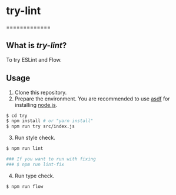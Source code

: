 # try-lint
=============

## What is *try-lint*?

To try ESLint and Flow.

## Usage

1. Clone this repository.
2. Prepare the environment. You are recommended to use [asdf](https://github.com/asdf-vm/asdf) for installing [node.js](https://nodejs.org/en/).
```bash
$ cd try
$ npm install # or "yarn install"
$ npm run try src/index.js
```
3. Run style check.
```bash
$ npm run lint

### If you want to run with fixing
### $ npm run lint-fix
```
4. Run type check.
```bash
$ npm run flow
```
